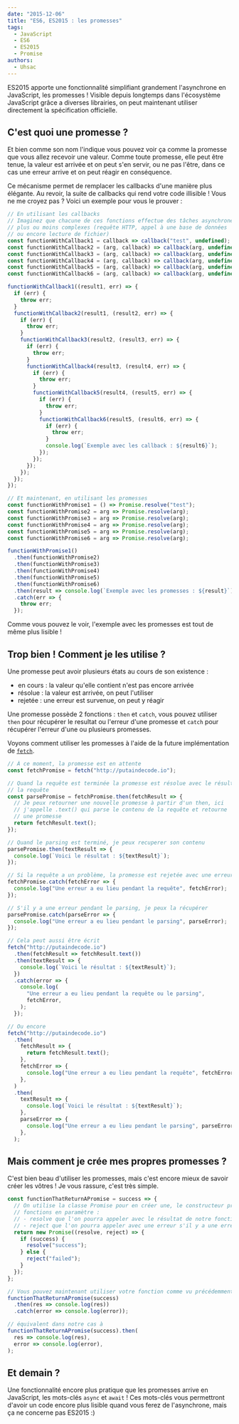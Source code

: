 ```yaml
---
date: "2015-12-06"
title: "ES6, ES2015 : les promesses"
tags:
  - JavaScript
  - ES6
  - ES2015
  - Promise
authors:
  - Uhsac
---
```


ES2015 apporte une fonctionnalité simplifiant grandement l'asynchrone en
JavaScript, les promesses ! Visible depuis longtemps dans l'écosystème
JavaScript grâce a diverses librairies, on peut maintenant utiliser directement
la spécification officielle.

## C'est quoi une promesse ?

Et bien comme son nom l'indique vous pouvez voir ça comme la promesse que vous
allez recevoir une valeur. Comme toute promesse, elle peut être tenue, la valeur
est arrivée et on peut s'en servir, ou ne pas l'être, dans ce cas une erreur
arrive et on peut réagir en conséquence.

Ce mécanisme permet de remplacer les callbacks d'une manière plus élégante. Au
revoir, la suite de callbacks qui rend votre code illisible ! Vous ne me croyez
pas ? Voici un exemple pour vous le prouver :

```js
// En utilisant les callbacks
// Imaginez que chacune de ces fonctions effectue des tâches asynchrones
// plus ou moins complexes (requête HTTP, appel à une base de données
// ou encore lecture de fichier)
const functionWithCallback1 = callback => callback("test", undefined);
const functionWithCallback2 = (arg, callback) => callback(arg, undefined);
const functionWithCallback3 = (arg, callback) => callback(arg, undefined);
const functionWithCallback4 = (arg, callback) => callback(arg, undefined);
const functionWithCallback5 = (arg, callback) => callback(arg, undefined);
const functionWithCallback6 = (arg, callback) => callback(arg, undefined);

functionWithCallback1((result1, err) => {
  if (err) {
    throw err;
  }
  functionWithCallback2(result1, (result2, err) => {
    if (err) {
      throw err;
    }
    functionWithCallback3(result2, (result3, err) => {
      if (err) {
        throw err;
      }
      functionWithCallback4(result3, (result4, err) => {
        if (err) {
          throw err;
        }
        functionWithCallback5(result4, (result5, err) => {
          if (err) {
            throw err;
          }
          functionWithCallback6(result5, (result6, err) => {
            if (err) {
              throw err;
            }
            console.log(`Exemple avec les callback : ${result6}`);
          });
        });
      });
    });
  });
});

// Et maintenant, en utilisant les promesses
const functionWithPromise1 = () => Promise.resolve("test");
const functionWithPromise2 = arg => Promise.resolve(arg);
const functionWithPromise3 = arg => Promise.resolve(arg);
const functionWithPromise4 = arg => Promise.resolve(arg);
const functionWithPromise5 = arg => Promise.resolve(arg);
const functionWithPromise6 = arg => Promise.resolve(arg);

functionWithPromise1()
  .then(functionWithPromise2)
  .then(functionWithPromise3)
  .then(functionWithPromise4)
  .then(functionWithPromise5)
  .then(functionWithPromise6)
  .then(result => console.log(`Exemple avec les promesses : ${result}`))
  .catch(err => {
    throw err;
  });
```

Comme vous pouvez le voir, l'exemple avec les promesses est tout de même plus
lisible !

## Trop bien ! Comment je les utilise ?

Une promesse peut avoir plusieurs états au cours de son existence :

- en cours : la valeur qu'elle contient n'est pas encore arrivée
- résolue : la valeur est arrivée, on peut l'utiliser
- rejetée : une erreur est survenue, on peut y réagir

Une promesse possède 2 fonctions : `then` et `catch`, vous pouvez utiliser
`then` pour récupérer le resultat ou l'erreur d'une promesse et `catch` pour
récupérer l'erreur d'une ou plusieurs promesses.

Voyons comment utiliser les promesses à l'aide de la future implémentation de
[`fetch`](https://fetch.spec.whatwg.org).

```js
// À ce moment, la promesse est en attente
const fetchPromise = fetch("http://putaindecode.io");

// Quand la requête est terminée la promesse est résolue avec le résultat de
// la requête
const parsePromise = fetchPromise.then(fetchResult => {
  // Je peux retourner une nouvelle promesse à partir d'un then, ici
  // j'appelle .text() qui parse le contenu de la requête et retourne
  // une promesse
  return fetchResult.text();
});

// Quand le parsing est terminé, je peux recuperer son contenu
parsePromise.then(textResult => {
  console.log(`Voici le résultat : ${textResult}`);
});

// Si la requête a un problème, la promesse est rejetée avec une erreur
fetchPromise.catch(fetchError => {
  console.log("Une erreur a eu lieu pendant la requête", fetchError);
});

// S'il y a une erreur pendant le parsing, je peux la récupérer
parsePromise.catch(parseError => {
  console.log("Une erreur a eu lieu pendant le parsing", parseError);
});

// Cela peut aussi être écrit
fetch("http://putaindecode.io")
  .then(fetchResult => fetchResult.text())
  .then(textResult => {
    console.log(`Voici le résultat : ${textResult}`);
  })
  .catch(error => {
    console.log(
      "Une erreur a eu lieu pendant la requête ou le parsing",
      fetchError,
    );
  });

// Ou encore
fetch("http://putaindecode.io")
  .then(
    fetchResult => {
      return fetchResult.text();
    },
    fetchError => {
      console.log("Une erreur a eu lieu pendant la requête", fetchError);
    },
  )
  .then(
    textResult => {
      console.log(`Voici le résultat : ${textResult}`);
    },
    parseError => {
      console.log("Une erreur a eu lieu pendant le parsing", parseError);
    },
  );
```

## Mais comment je crée mes propres promesses ?

C'est bien beau d'utiliser les promesses, mais c'est encore mieux de savoir
créer les vôtres ! Je vous rassure, c'est très simple.

```js
const functionThatReturnAPromise = success => {
  // On utilise la classe Promise pour en créer une, le constructeur prend 2
  // fonctions en paramètre :
  // - resolve que l'on pourra appeler avec le résultat de notre fonction
  // - reject que l'on pourra appeler avec une erreur s'il y a une erreur
  return new Promise((resolve, reject) => {
    if (success) {
      resolve("success");
    } else {
      reject("failed");
    }
  });
};

// Vous pouvez maintenant utiliser votre fonction comme vu précédemment
functionThatReturnAPromise(success)
  .then(res => console.log(res))
  .catch(error => console.log(error));

// équivalent dans notre cas à
functionThatReturnAPromise(success).then(
  res => console.log(res),
  error => console.log(error),
);
```

## Et demain ?

Une fonctionnalité encore plus pratique que les promesses arrive en JavaScript,
les mots-clés `async` et `await` ! Ces mots-clés vous permettront d'avoir un
code encore plus lisible quand vous ferez de l'asynchrone, mais ça ne concerne
pas ES2015 :)
